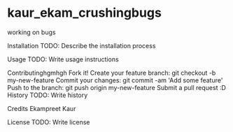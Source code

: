 # kaur_ekam_crushingbugs
working on bugs

Installation
TODO: Describe the installation process

Usage
TODO: Write usage instructions

Contributinghgmhgh
Fork it!
Create your feature branch: git checkout -b my-new-feature
Commit your changes: git commit -am 'Add some feature'
Push to the branch: git push origin my-new-feature
Submit a pull request :D
History
TODO: Write history

Credits
Ekampreet Kaur

License
TODO: Write license